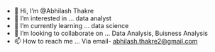 - 👋 Hi, I’m @Abhilash Thakre
- 👀 I’m interested in ... data analyst
- 🌱 I’m currently learning ... data science
- 💞️ I’m looking to collaborate on ... Data Analysis, Buisness Analysis
- 📫 How to reach me ... Via email- abhilash.thakre2@gmail.com 

<!---
abhilash8087/abhilash8087 is a ✨ special ✨ repository because its `README.md` (this file) appears on your GitHub profile.
You can click the Preview link to take a look at your changes.
--->
